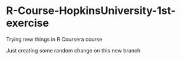 # R-Course-HopkinsUniversity-1st-exercise
Trying new things in R Coursera course

Just creating some random change on this new branch
